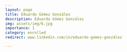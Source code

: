 ```yaml
---
layout: page
title: Eduardo Gómez González
description: Eduardo Gómez González
img: assets/img/6.jpg
importance: 1
category: enrolled
redirect: www.linkedin.com/in/eduardo-gómez-gonzález

---
```

